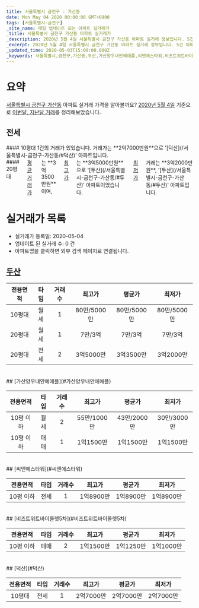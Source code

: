 ```yaml
---
title: 서울특별시 금천구 - 가산동
date: Mon May 04 2020 00:00:00 GMT+0900
tags: [서울특별시-금천구]
_site_name: 매일 업데이트 되는 아파트 실거래가
_title: 서울특별시 금천구 가산동 아파트 실거래가
_description: 2020년 5월 4일 서울특별시 금천구 가산동 아파트 실거래 정보입니다. 5건 아파트 정보가 있습니다.
_excerpt: 2020년 5월 4일 서울특별시 금천구 가산동 아파트 실거래 정보입니다. 5건 아파트 정보가 있습니다.
_updated_time: 2020-05-03T15:00:00.000Z
_keywords: 서울특별시,금천구,가산동,두산,가산양우내안에애플,씨앤에스타워,비즈트위트바이올렛5차,덕산
---
```





# 요약
<ins>서울특별시 금천구 가산동</ins> 아파트 실거래 가격을 알아볼까요? <ins>2020년 5월 4일</ins> 기준으로 <ins>이번달, 지난달 거래</ins>를 정리해보았습니다.

## 전세
<div class="container">
<div class="six columns" markdown="1">
#### 10평대
1건의 거래가 있었습니다. 거래가는 **2억7000만원**으로 '[덕산](/서울특별시-금천구-가산동/#덕산)' 아파트입니다.
</div>
<div class="six columns" markdown="1">
#### 20평대
<ins>평균 거래가</ins>는 **3억3500만원**이며, <ins>최고가</ins>는 **3억5000만원**으로 '[두산](/서울특별시-금천구-가산동/#두산)' 아파트이었습니다. <ins>최저가</ins> 거래는 **3억2000만원**, '[두산](/서울특별시-금천구-가산동/#두산)' 아파트입니다.
</div>
</div>



# 실거래가 목록
- 실거래가 등록일: 2020-05-04
- 업데이트 된 실거래 수: 0 건
- 아파트명을 클릭하면 외부 검색 페이지로 연결됩니다.

## [두산](#두산)

|전용면적|타입|거래수|최고가|평균가|최저가|
|:---:|:---:|:---:|:---:|:---:|:---:|
|10평대|<span class="deal-type-3">월세</span>|1|80만/5000만|80만/5000만|80만/5000만|
|20평대|<span class="deal-type-3">월세</span>|1|7만/3억|7만/3억|7만/3억|
|20평대|<span class="deal-type-2">전세</span>|2|3억5000만|3억3500만|3억2000만|

<br/>
## [가산양우내안에애플](#가산양우내안에애플)

|전용면적|타입|거래수|최고가|평균가|최저가|
|:---:|:---:|:---:|:---:|:---:|:---:|
|10평 이하|<span class="deal-type-3">월세</span>|2|55만/1000만|43만/2000만|30만/3000만|
|10평 이하|<span class="deal-type-1">매매</span>|1|1억1500만|1억1500만|1억1500만|

<br/>
## [씨앤에스타워](#씨앤에스타워)

|전용면적|타입|거래수|최고가|평균가|최저가|
|:---:|:---:|:---:|:---:|:---:|:---:|
|10평 이하|<span class="deal-type-2">전세</span>|1|1억8900만|1억8900만|1억8900만|

<br/>
## [비즈트위트바이올렛5차](#비즈트위트바이올렛5차)

|전용면적|타입|거래수|최고가|평균가|최저가|
|:---:|:---:|:---:|:---:|:---:|:---:|
|10평 이하|<span class="deal-type-1">매매</span>|2|1억1500만|1억1250만|1억1000만|

<br/>
## [덕산](#덕산)

|전용면적|타입|거래수|최고가|평균가|최저가|
|:---:|:---:|:---:|:---:|:---:|:---:|
|10평대|<span class="deal-type-2">전세</span>|1|2억7000만|2억7000만|2억7000만|

<br/>



